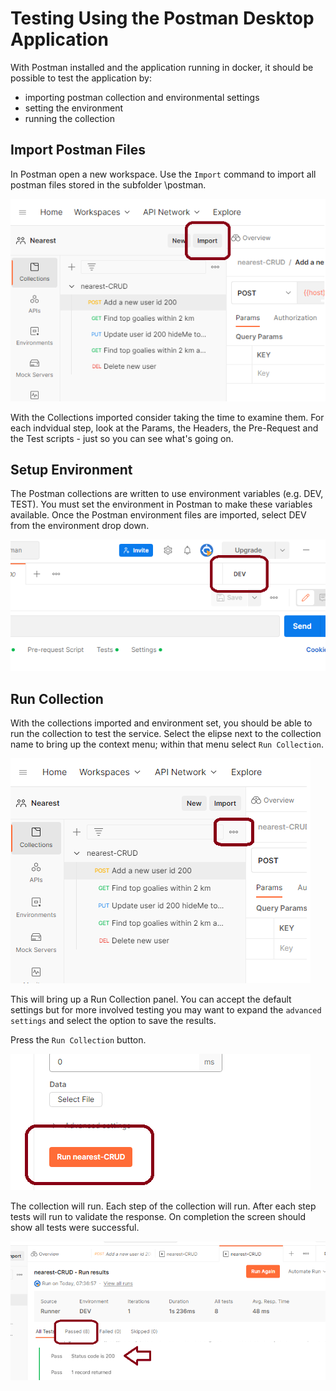 # Testing Using the Postman Desktop Application

With Postman installed and the application running in docker, it should be possible to test the application by: 

- importing postman collection and environmental settings
- setting the environment
- running the collection

## Import Postman Files

In Postman open a new workspace. Use the `Import` command to import all postman files stored in the subfolder \postman. 

![Postman_Import](img/import.png)

With the Collections imported consider taking the time to examine them. For each indvidual step, look at the Params, the Headers, the Pre-Request and the Test scripts - just so you can see what's going on. 

## Setup Environment

The Postman collections are written to use environment variables (e.g. DEV, TEST). You must set the environment in Postman to make these variables available. Once the Postman environment files are imported, select DEV from the environment drop down. 

![Postman_Environment](img/dev_environment.png)

## Run Collection

With the collections imported and environment set, you should be able to run the collection to test the service. Select the elipse next to the collection name to bring up the context menu; within that menu select `Run Collection`. 

![Postman_RunCollection](img/run_collection.png)

This will bring up a Run Collection panel. You can accept the default settings but for more involved testing you may want to expand the `advanced settings`  and select the option to save the results. 

Press the `Run Collection` button. 

![Postman_RunCollectionButton](img/run_collection_button.png)

The collection will run. Each step of the collection will run. After each step tests will run to validate the response. On completion the screen should show all tests were successful. 

![Postman_PostCollectionRun](img/post_run_collection.png)


